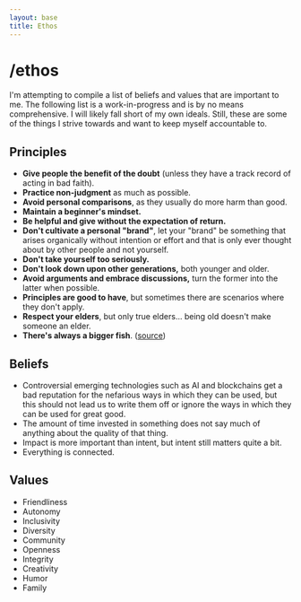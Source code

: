 ```yaml
---
layout: base
title: Ethos
---
```


# /ethos

I'm attempting to compile a list of beliefs and values that are important to me. The following list is a work-in-progress and is by no means comprehensive. I will likely fall short of my own ideals. Still, these are some of the things I strive towards and want to keep myself accountable to.

## Principles

- **Give people the benefit of the doubt** (unless they have a track record of acting in bad faith). 
- **Practice non-judgment** as much as possible.
- **Avoid personal comparisons**, as they usually do more harm than good.
- **Maintain a beginner's mindset.** 
- **Be helpful and give without the expectation of return.**
- **Don't cultivate a personal "brand"**, let your "brand" be something that arises organically without intention or effort and that is only ever thought about by other people and not yourself.
- **Don't take yourself too seriously.**
- **Don't look down upon other generations,** both younger and older.
- **Avoid arguments and embrace discussions,** turn the former into the latter when possible.
- **Principles are good to have**, but sometimes there are scenarios where they don't apply.
- **Respect your elders**, but only true elders... being old doesn't make someone an elder.
- **There's always a bigger fish**. ([source](https://www.youtube.com/watch?v=bjQRTFX1Lp4))

## Beliefs

- Controversial emerging technologies such as AI and blockchains get a bad reputation for the nefarious ways in which they can be used, but this should not lead us to write them off or ignore the ways in which they can be used for great good.
- The amount of time invested in something does not say much of anything about the quality of that thing.
- Impact is more important than intent, but intent still matters quite a bit.
- Everything is connected.

## Values

- Friendliness
- Autonomy
- Inclusivity
- Diversity
- Community
- Openness
- Integrity
- Creativity
- Humor
- Family
